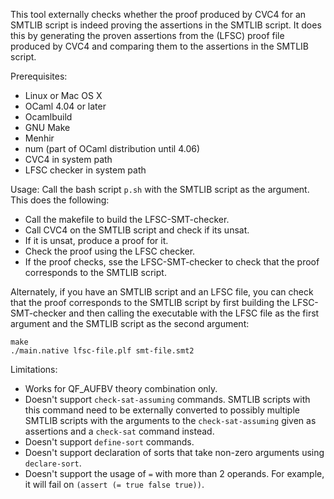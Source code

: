 This tool externally checks whether the proof produced by CVC4 for an SMTLIB script is indeed proving the assertions in the SMTLIB script. It does this by generating the proven assertions from the (LFSC) proof file produced by CVC4 and comparing them to the assertions in the SMTLIB script.

Prerequisites:
- Linux or Mac OS X
- OCaml 4.04 or later
- Ocamlbuild
- GNU Make
- Menhir
- num (part of OCaml distribution until 4.06)
- CVC4 in system path
- LFSC checker in system path

Usage:
Call the bash script `p.sh` with the SMTLIB script as the argument. This does the following:
- Call the makefile to build the LFSC-SMT-checker.
- Call CVC4 on the SMTLIB script and check if its unsat.
- If it is unsat, produce a proof for it.
- Check the proof using the LFSC checker.
- If the proof checks, sse the LFSC-SMT-checker to check that the proof corresponds to the SMTLIB script.

Alternately, if you have an SMTLIB script and an LFSC file, you can check that the proof corresponds to the SMTLIB script by first building the LFSC-SMT-checker and then calling the executable with the LFSC file as the first argument and the SMTLIB script as the second argument:
```
make
./main.native lfsc-file.plf smt-file.smt2
```

Limitations:
- Works for QF_AUFBV theory combination only.
- Doesn't support `check-sat-assuming` commands. SMTLIB scripts with this command need to be externally converted to possibly multiple SMTLIB scripts with the arguments to the `check-sat-assuming` given as assertions and a `check-sat` command instead.
- Doesn't support `define-sort` commands.
- Doesn't support declaration of sorts that take non-zero arguments using `declare-sort`.
- Doesn't support the usage of `=` with more than 2 operands. For example, it will fail on `(assert (= true false true))`.
